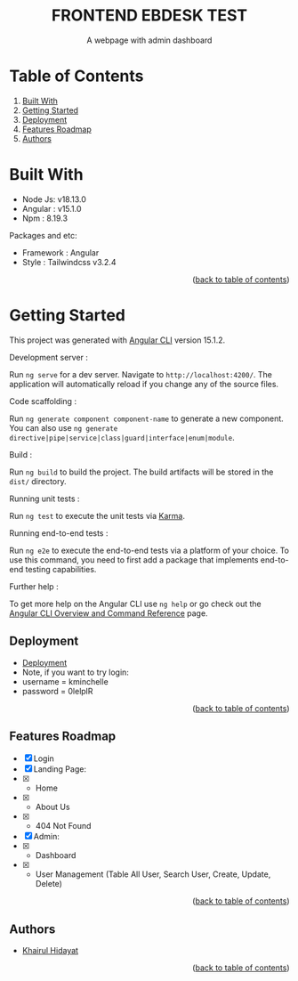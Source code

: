 <h1 align="center">
  FRONTEND EBDESK TEST
</h1>

<p align="center">
A webpage with admin dashboard 
</p>

<div id="top"></div>

# Table of Contents

<ol>
  <li><a href="#built-with">Built With</a></li>
  <li><a href="#getting-started">Getting Started</a></li>
  <li><a href="#deployment">Deployment</a></li>
  <li><a href="#features-roadmap">Features Roadmap</a></li>
  <li><a href="#authors">Authors</a></li>
</ol>

# Built With

- Node Js: v18.13.0
- Angular : v15.1.0
- Npm : 8.19.3

Packages and etc:
- Framework : Angular
- Style : Tailwindcss v3.2.4

<p align="right">(<a href="#top">back to table of contents</a>)</p>

# Getting Started

This project was generated with [Angular CLI](https://github.com/angular/angular-cli) version 15.1.2.

Development server :

Run `ng serve` for a dev server. Navigate to `http://localhost:4200/`. The application will automatically reload if you change any of the source files.

Code scaffolding :

Run `ng generate component component-name` to generate a new component. You can also use `ng generate directive|pipe|service|class|guard|interface|enum|module`.

Build :

Run `ng build` to build the project. The build artifacts will be stored in the `dist/` directory.

Running unit tests :

Run `ng test` to execute the unit tests via [Karma](https://karma-runner.github.io).

Running end-to-end tests :

Run `ng e2e` to execute the end-to-end tests via a platform of your choice. To use this command, you need to first add a package that implements end-to-end testing capabilities.

Further help :

To get more help on the Angular CLI use `ng help` or go check out the [Angular CLI Overview and Command Reference](https://angular.io/cli) page.

## Deployment

- [Deployment](https://master--capable-biscuit-e29388.netlify.app/)
- Note, if you want to try login: 
- username = kminchelle
- password = 0lelplR

<p align="right">(<a href="#top">back to table of contents</a>)</p>

## Features Roadmap

- [x] Login
- [x] Landing Page:
- [x]  - Home
- [x]  - About Us
- [x]  - 404 Not Found
- [x] Admin:
- [x]  - Dashboard
- [x]  - User Management (Table All User, Search User, Create, Update, Delete)

<p align="right">(<a href="#top">back to table of contents</a>)</p>

## Authors
- [Khairul Hidayat](mailto:khaerulhidayatherul@gmail.com)

<p align="right">(<a href="#top">back to table of contents</a>)</p>
